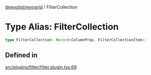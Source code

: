 [@revolist/revogrid](README.md) / FilterCollection

# Type Alias: FilterCollection

```ts
type FilterCollection: Record<ColumnProp, FilterCollectionItem>;
```

## Defined in

[src/plugins/filter/filter.plugin.tsx:69](https://github.com/revolist/revogrid/blob/60f69439a769536c61ed98c75e87e11124ee6c9c/src/plugins/filter/filter.plugin.tsx#L69)
